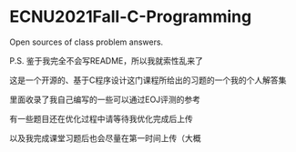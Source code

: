 # ECNU2021Fall-C-Programming
Open sources of class problem answers.

P.S. 鉴于我完全不会写README，所以我就索性乱来了

这是一个开源的、基于C程序设计这门课程所给出的习题的一个我的个人解答集  

里面收录了我自己编写的一些可以通过EOJ评测的参考  

有一些题目还在优化过程中请等待我优化完成后上传  

以及我完成课堂习题后也会尽量在第一时间上传（大概  


